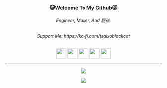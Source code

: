 <h3 align="center">😺Welcome To My Github😻</h3>
<h6 align="center">Engineer, Maker, And 屁孩.</h6>
<h6 align="center">Support Me: https://ko-fi.com/tsaixoblackcat</h6>
<p align="center">
    <img src="https://cdn.jsdelivr.net/npm/programming-languages-logos/src/c/c.png" height="32">
    <img src="https://cdn.jsdelivr.net/npm/programming-languages-logos/src/csharp/csharp.png" height="32">
    <img src="https://cdn.jsdelivr.net/npm/programming-languages-logos@0.0.3/src/python/python.png" height="32">
    <img src="https://brandslogos.com/wp-content/uploads/images/large/arduino-logo-1.png" height="32">   
    <img src="https://encrypted-tbn0.gstatic.com/images?q=tbn:ANd9GcQFebQaTbQ83iDhaFvAx9-qy9n_CIyPF5Y7tjVOSKsToPd0J2TAmLODrB62lvqrromvi8c&usqp=CAU" height="32">
</p>
<hr>
<p align="center">
    <img src="https://github-readme-stats.vercel.app/api?username=minexo79&show_icons=true&theme=gruvbox">
</p>
<p align="center">
    <img src="https://github-readme-stats.vercel.app/api/top-langs?username=minexo79&show_icons=true&theme=gruvbox&layout=compact">
</p>
